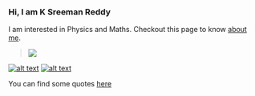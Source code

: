 ### Hi, I am **K Sreeman Reddy**
I am interested in Physics and Maths. Checkout this page to know [about me](http://iamsreeman.github.io/about).

> <img src="https://render.githubusercontent.com/render/math?math=G_{\mu\nu}%2B\Lambda g_{\mu\nu}=\dfrac{8\pi G}{c^4}T_{\mu\nu}">

<!-- display the social media buttons in your README -->

[![alt text][1.1]][1]
[![alt text][2.1]][2]
<img src="https://www.flaticon.com/svg/static/icons/svg/25/25670.svg (stack icon)" width="10" height="10"/>

[1.1]: http://i.imgur.com/P3YfQoD.png (facebook icon with padding)
[2.1]: https://cdn.sstatic.net/Sites/stackexchange/Img/apple-touch-icon@2.png (stack icon)

<!-- icons without padding -->

[1.2]: http://i.imgur.com/fep1WsG.png (facebook icon without padding)
[2.2]: https://cdn.sstatic.net/Sites/physics/Img/logo.svg?v=6eb7d730c013 (stack icon)

[1]: http://www.facebook.com/iamsreeman
[2]: https://physics.stackexchange.com/users/264772/kasi-reddy-sreeman-reddy
[3]: mailto:sreemanmohanreddy@gmail.com

You can find some quotes [here](http://iamsreeman.github.io/quotes)
